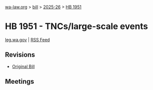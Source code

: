 [wa-law.org](/) > [bill](/bill/) > [2025-26](/bill/2025-26/) > [HB 1951](/bill/2025-26/hb/1951/)

# HB 1951 - TNCs/large-scale events
[leg.wa.gov](https://app.leg.wa.gov/billsummary?BillNumber=1951&Year=2025&Initiative=false) | [RSS Feed](./rss.xml)

## Revisions
* [Original Bill](1/)

## Meetings